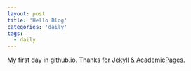 ```yaml
---
layout: post
title: 'Hello Blog'
categories: 'daily'
tags:
  - daily
---
```


My first day in github.io. Thanks for [Jekyll](https://jekyllrb.com/) & [AcademicPages](https://github.com/academicpages/academicpages.github.io).

